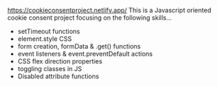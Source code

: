 https://cookieconsentproject.netlify.app/
This is a Javascript oriented cookie consent project focusing on the following skills...

- setTimeout functions
- element.style CSS
- form creation, formData & .get() functions
- event listeners & event.preventDefault actions
- CSS flex direction properties
- toggling classes in JS
- Disabled attribute functions
